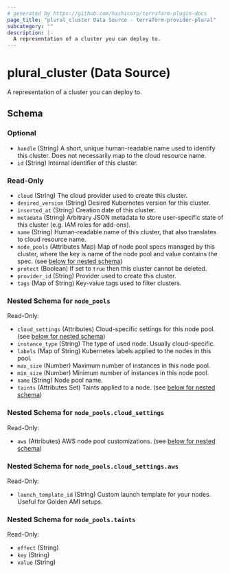 ```yaml
---
# generated by https://github.com/hashicorp/terraform-plugin-docs
page_title: "plural_cluster Data Source - terraform-provider-plural"
subcategory: ""
description: |-
  A representation of a cluster you can deploy to.
---
```


# plural_cluster (Data Source)

A representation of a cluster you can deploy to.



<!-- schema generated by tfplugindocs -->
## Schema

### Optional

- `handle` (String) A short, unique human-readable name used to identify this cluster. Does not necessarily map to the cloud resource name.
- `id` (String) Internal identifier of this cluster.

### Read-Only

- `cloud` (String) The cloud provider used to create this cluster.
- `desired_version` (String) Desired Kubernetes version for this cluster.
- `inserted_at` (String) Creation date of this cluster.
- `metadata` (String) Arbitrary JSON metadata to store user-specific state of this cluster (e.g. IAM roles for add-ons).
- `name` (String) Human-readable name of this cluster, that also translates to cloud resource name.
- `node_pools` (Attributes Map) Map of node pool specs managed by this cluster, where the key is name of the node pool and value contains the spec. (see [below for nested schema](#nestedatt--node_pools))
- `protect` (Boolean) If set to `true` then this cluster cannot be deleted.
- `provider_id` (String) Provider used to create this cluster.
- `tags` (Map of String) Key-value tags used to filter clusters.

<a id="nestedatt--node_pools"></a>
### Nested Schema for `node_pools`

Read-Only:

- `cloud_settings` (Attributes) Cloud-specific settings for this node pool. (see [below for nested schema](#nestedatt--node_pools--cloud_settings))
- `instance_type` (String) The type of used node. Usually cloud-specific.
- `labels` (Map of String) Kubernetes labels applied to the nodes in this pool.
- `max_size` (Number) Maximum number of instances in this node pool.
- `min_size` (Number) Minimum number of instances in this node pool.
- `name` (String) Node pool name.
- `taints` (Attributes Set) Taints applied to a node. (see [below for nested schema](#nestedatt--node_pools--taints))

<a id="nestedatt--node_pools--cloud_settings"></a>
### Nested Schema for `node_pools.cloud_settings`

Read-Only:

- `aws` (Attributes) AWS node pool customizations. (see [below for nested schema](#nestedatt--node_pools--cloud_settings--aws))

<a id="nestedatt--node_pools--cloud_settings--aws"></a>
### Nested Schema for `node_pools.cloud_settings.aws`

Read-Only:

- `launch_template_id` (String) Custom launch template for your nodes. Useful for Golden AMI setups.



<a id="nestedatt--node_pools--taints"></a>
### Nested Schema for `node_pools.taints`

Read-Only:

- `effect` (String)
- `key` (String)
- `value` (String)
